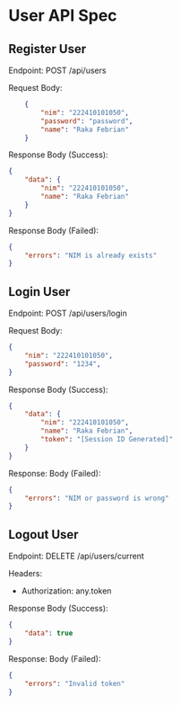 # User API Spec

## Register User

Endpoint: POST /api/users

Request Body:

```json
    {
        "nim": "222410101050",
        "password": "password",
        "name": "Raka Febrian"
    }
```

Response Body (Success):
```json
{
    "data": {
        "nim": "222410101050",
        "name": "Raka Febrian"
    }
}
```

Response Body (Failed):
```json
{
    "errors": "NIM is already exists"
}
```

## Login User

Endpoint: POST /api/users/login

Request Body:
```json
{
    "nim": "222410101050",
    "password": "1234",
}
```

Response Body (Success):
```json
{
    "data": {
        "nim": "222410101050",
        "name": "Raka Febrian",
        "token": "[Session ID Generated]"
    }
}
```

Response: Body (Failed):
```json
{
    "errors": "NIM or password is wrong"
}
```

## Logout User

Endpoint: DELETE /api/users/current

Headers:
- Authorization: any.token

Response Body (Success):
```json
{
    "data": true
}
```

Response: Body (Failed):
```json
{
    "errors": "Invalid token"
}
```